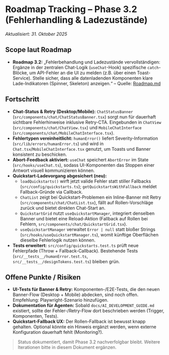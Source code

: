 # Roadmap Tracking – Phase 3.2 (Fehlerhandling & Ladezustände)

_Aktualisiert: 31. Oktober 2025_

## Scope laut Roadmap

- **Roadmap 3.2:** „Fehlerbehandlung und Ladezustände vervollständigen: Ergänze in der zentralen Chat-Logik (`useChat`-Hook) spezifische `catch`-Blöcke, um API-Fehler an die UI zu melden (z.B. über einen Toast-Service). Stelle sicher, dass alle datenladenden Komponenten klare Lade-Indikatoren (Spinner, Skeleton) anzeigen.“ – Quelle: [Roadmap.md](../Roadmap.md)

## Fortschritt

- **Chat-Status & Retry (Desktop/Mobile):** `ChatStatusBanner` (`src/components/chat/ChatStatusBanner.tsx`) sorgt nun für dauerhaft sichtbare Fehlerhinweise inklusive Retry-CTA. Eingebunden in `ChatView` (`src/components/chat/ChatView.tsx`) und `MobileChatInterface` (`src/components/chat/MobileChatInterface.tsx`).
- **Fehlertypen vereinheitlicht:** `humanError()` liefert Severity-Information (`src/lib/errors/humanError.ts`) und wird in `Chat.tsx`/`MobileChatInterface.tsx` genutzt, um Toasts und Banner konsistent zu beschicken.
- **Abort-Feedback aktiviert:** `useChat` speichert `AbortError` im State (`src/hooks/useChat.ts`), sodass UI-Komponenten das Stoppen einer Antwort visuell kommunizieren können.
- **Quickstart-Ladevorgang abgesichert (neu):**
  - `loadQuickstarts()` wirft jetzt valide Fehler statt stiller Fallbacks (`src/config/quickstarts.ts`); `getQuickstartsWithFallback` meldet Fallback-Gründe via Callback.
  - `ChatList` zeigt bei Quickstart-Problemen ein Inline-Banner mit Retry (`src/components/chat/ChatList.tsx`), fällt auf Rollen-Vorschläge zurück und bietet direkten Chat-Start an.
  - `QuickstartGrid` nutzt `useQuickstartManager`, integriert denselben Banner und bietet eine Reload-Aktion (Fallback auf Rollen bei Fehlern, `src/components/chat/QuickstartGrid.tsx`).
  - `useQuickstartManager` verwaltet `Error | null` statt bloßer Strings (`src/hooks/useQuickstartManager.ts`), womit künftige Oberflächen dieselbe Fehlerlogik nutzen können.
- **Tests erweitert:** `src/config/quickstarts.test.ts` prüft neue Fehlerpfade (Throw + Fallback-Callback). Bestehende Tests (`src/__tests__/humanError.test.ts`, `src/__tests__/designTokens.test.ts`) bleiben grün.

## Offene Punkte / Risiken

- **UI-Tests für Banner & Retry:** Komponenten-/E2E-Tests, die den neuen Banner-Flow (Desktop + Mobile) abdecken, sind noch offen. Empfehlung: Playwright-Szenario hinzufügen.
- **Dokumentation für Agenten:** Sobald `docs/AI_DEVELOPMENT_GUIDE.md` existiert, sollte der Fehler-/Retry-Flow dort beschrieben werden (Trigger, Komponenten, Tests).
- **Quickstart-Fallback UX:** Der Rollen-Fallback ist bewusst knapp gehalten. Optional könnte ein Hinweis ergänzt werden, wenn externe Konfiguration dauerhaft fehlt (Monitoring?).

> Status dokumentiert, damit Phase 3.2 nachverfolgbar bleibt. Weitere Iterationen bitte in diesem Dokument ergänzen.
